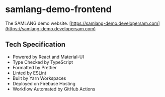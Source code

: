 # samlang-demo-frontend

The SAMLANG demo website.
[https://samlang-demo.developersam.com](https://samlang-demo.developersam.com)

## Tech Specification

- Powered by React and Material-UI
- Type Checked by TypeScript
- Formatted by Prettier
- Linted by ESLint
- Built by Yarn Workspaces
- Deployed on Firebase Hosting
- Workflow Automated by GitHub Actions

